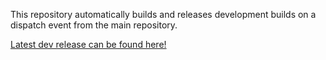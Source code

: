 This repository automatically builds and releases development builds on a dispatch event from the main repository.

[Latest dev release can be found here!](https://github.com/Adamantcheese/Kuroba-Dev/releases/)
